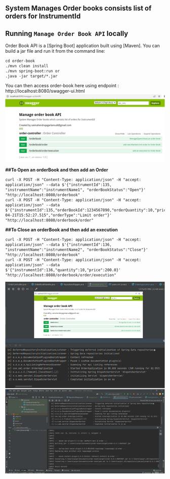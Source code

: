 ## System Manages Order books consists list of orders for InstrumentId

## Running `Manage Order Book API` locally
Order Book API is a [Spring Boot] application built using [Maven]. You can build a jar file and run it from the command line:

```
cd order-book
./mvn clean install
./mvn spring-boot:run or 
.java -jar target/*.jar
```

You can then access order-book here using endpoint : http://localhost:8080/swagger-ui.html
![swagger.png](swagger.png)

**##To Open an orderBook and then add an Order**
```
curl -X POST -H "Content-Type: application/json" -H "accept: application/json" --data $'{"instrumentId":135, "instrumentName":"instrumentName1", "orderBookStatus":"Open"}' "http://localhost:8080/orderbook"
curl -X POST -H "Content-Type: application/json" -H "accept: application/json" --data $'{"instrumentId":135,"orderBookId":1234567890,"orderQuantity":10,"price":100.0,"entryDate":"2022-04-21T15:52:27.515","orderType":"Limit order"}' "http://localhost:8080/orderbook/order"
```
**##To Close an orderBook and then add an execution**
```
curl -X POST -H "Content-Type: application/json" -H "accept: application/json" --data $'{"instrumentId":136, "instrumentName":"instrumentName2", "orderBookStatus":"Close"}' "http://localhost:8080/orderbook"
curl -X POST -H "Content-Type: application/json" -H "accept: application/json" --data $'{"instrumentId":136,"quantity":10,"price":200.0}' "http://localhost:8080/orderbook/order/execution"
```

![order-start.png](order-start.png)
![install-test.png](install-test.png)
